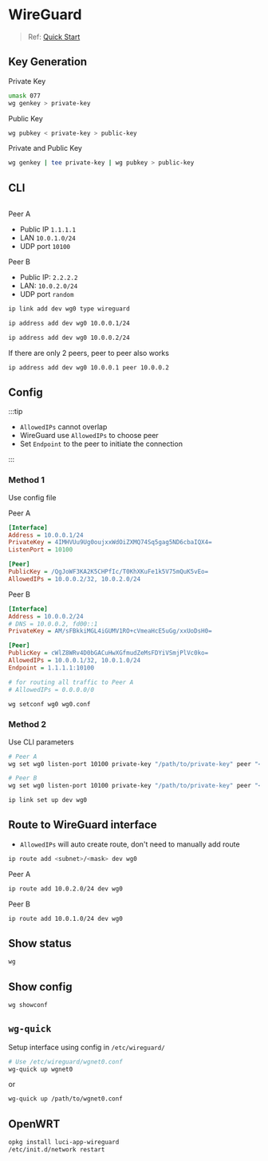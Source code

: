 # WireGuard

> Ref: [Quick Start](https://www.wireguard.com/quickstart/)

## Key Generation

Private Key

```bash
umask 077
wg genkey > private-key
```

Public Key

```bash
wg pubkey < private-key > public-key
```

Private and Public Key

```bash
wg genkey | tee private-key | wg pubkey > public-key
```

## CLI

```mermaid
```

Peer A
- Public IP `1.1.1.1`
- LAN `10.0.1.0/24`
- UDP port `10100`

Peer B
- Public IP: `2.2.2.2`
- LAN: `10.0.2.0/24`
- UDP port `random`

```bash
ip link add dev wg0 type wireguard
```

```bash title="Peer A"
ip address add dev wg0 10.0.0.1/24
```

```bash title="Peer B"
ip address add dev wg0 10.0.0.2/24
```

If there are only 2 peers, peer to peer also works

```bash
ip address add dev wg0 10.0.0.1 peer 10.0.0.2
```

## Config

:::tip

- `AllowedIPs` cannot overlap
- WireGuard use `AllowedIPs` to choose peer
- Set `Endpoint` to the peer to initiate the connection

:::

### Method 1

Use config file

Peer A

```ini
[Interface]
Address = 10.0.0.1/24
PrivateKey = 4IMHVUu9Ug0oujxxWdOiZXMQ74Sq5gag5ND6cbaIQX4=
ListenPort = 10100

[Peer]
PublicKey = /QgJoWF3KA2K5CHPfIc/T0KhXKuFe1k5V75mQuK5vEo=
AllowedIPs = 10.0.0.2/32, 10.0.2.0/24
```

Peer B

```ini
[Interface]
Address = 10.0.0.2/24
# DNS = 10.0.0.2, fd00::1
PrivateKey = AM/sFBkkiMGL4iGUMV1RO+cVmeaHcE5uGg/xxUoDsH0=

[Peer]
PublicKey = cWlZ8WRv4D0bGACuHwXGfmudZeMsFDYiVSmjPlVc0ko=
AllowedIPs = 10.0.0.1/32, 10.0.1.0/24
Endpoint = 1.1.1.1:10100

# for routing all traffic to Peer A
# AllowedIPs = 0.0.0.0/0
```

```bash
wg setconf wg0 wg0.conf
```

### Method 2

Use CLI parameters

```bash
# Peer A
wg set wg0 listen-port 10100 private-key "/path/to/private-key" peer "<peer B public key>" allowed-ips 10.0.0.2/32,10.0.2.0/24
```

```bash
# Peer B
wg set wg0 listen-port 10100 private-key "/path/to/private-key" peer "<peer A public key>" allowed-ips 10.0.0.1/32,10.0.1.0/24 endpoint 1.1.1.1:10100
```

```bash
ip link set up dev wg0
```

## Route to WireGuard interface

- `AllowedIPs` will auto create route, don't need to manually add route

```sh
ip route add <subnet>/<mask> dev wg0
```

Peer A

```sh
ip route add 10.0.2.0/24 dev wg0
```

Peer B

```sh
ip route add 10.0.1.0/24 dev wg0
```

## Show status

```bash
wg
```

## Show config

```bash
wg showconf
```

## `wg-quick`

Setup interface using config in `/etc/wireguard/`

```bash
# Use /etc/wireguard/wgnet0.conf
wg-quick up wgnet0
```

or

```bash
wg-quick up /path/to/wgnet0.conf
```

## OpenWRT

```sh
opkg install luci-app-wireguard
/etc/init.d/network restart
```
